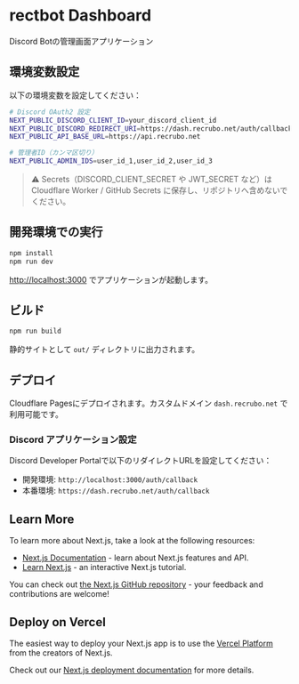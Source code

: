 # rectbot Dashboard

Discord Botの管理画面アプリケーション

## 環境変数設定

以下の環境変数を設定してください：

```bash
# Discord OAuth2 設定
NEXT_PUBLIC_DISCORD_CLIENT_ID=your_discord_client_id
NEXT_PUBLIC_DISCORD_REDIRECT_URI=https://dash.recrubo.net/auth/callback
NEXT_PUBLIC_API_BASE_URL=https://api.recrubo.net

# 管理者ID（カンマ区切り）
NEXT_PUBLIC_ADMIN_IDS=user_id_1,user_id_2,user_id_3
```

> ⚠️ Secrets（DISCORD_CLIENT_SECRET や JWT_SECRET など）は Cloudflare Worker / GitHub Secrets に保存し、リポジトリへ含めないでください。

## 開発環境での実行

```bash
npm install
npm run dev
```

[http://localhost:3000](http://localhost:3000) でアプリケーションが起動します。

## ビルド

```bash
npm run build
```

静的サイトとして `out/` ディレクトリに出力されます。

## デプロイ

Cloudflare Pagesにデプロイされます。カスタムドメイン `dash.recrubo.net` で利用可能です。

### Discord アプリケーション設定

Discord Developer Portalで以下のリダイレクトURLを設定してください：
- 開発環境: `http://localhost:3000/auth/callback`
- 本番環境: `https://dash.recrubo.net/auth/callback`

## Learn More

To learn more about Next.js, take a look at the following resources:

- [Next.js Documentation](https://nextjs.org/docs) - learn about Next.js features and API.
- [Learn Next.js](https://nextjs.org/learn) - an interactive Next.js tutorial.

You can check out [the Next.js GitHub repository](https://github.com/vercel/next.js) - your feedback and contributions are welcome!

## Deploy on Vercel

The easiest way to deploy your Next.js app is to use the [Vercel Platform](https://vercel.com/new?utm_medium=default-template&filter=next.js&utm_source=create-next-app&utm_campaign=create-next-app-readme) from the creators of Next.js.

Check out our [Next.js deployment documentation](https://nextjs.org/docs/app/building-your-application/deploying) for more details.
